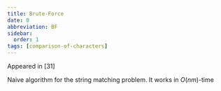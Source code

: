 ```yaml
---
title: Brute-Force
date: 0
abbreviation: BF
sidebar:
  order: 1
tags: [comparison-of-characters]
---
```


Appeared in [31]

Naive algorithm for the string matching problem. It works in $O(nm)$-time
